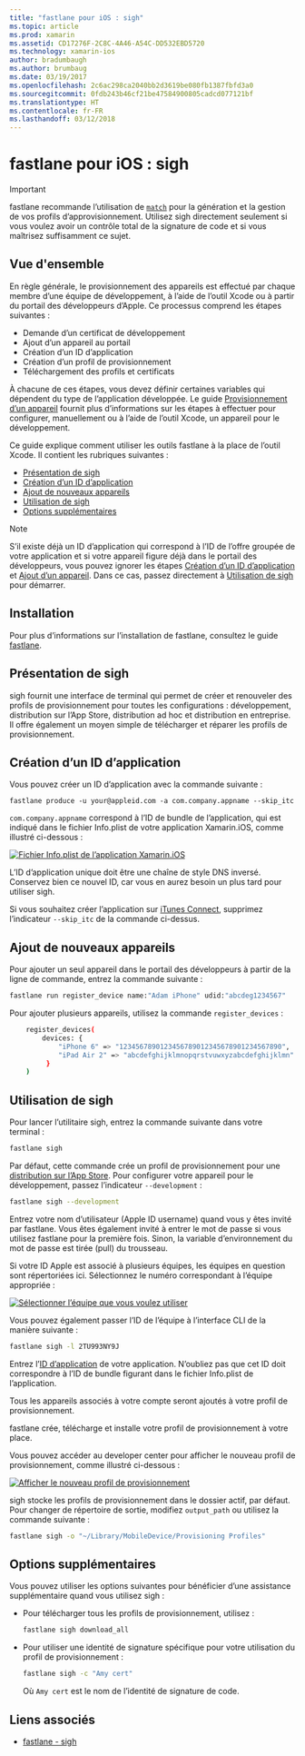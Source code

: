 ```yaml
---
title: "fastlane pour iOS : sigh"
ms.topic: article
ms.prod: xamarin
ms.assetid: CD17276F-2C8C-4A46-A54C-DD532EBD5720
ms.technology: xamarin-ios
author: bradumbaugh
ms.author: brumbaug
ms.date: 03/19/2017
ms.openlocfilehash: 2c6ac298ca2040bb2d3619be080fb1387fbfd3a0
ms.sourcegitcommit: 0fdb243b46cf21be47584900805cadcd077121bf
ms.translationtype: HT
ms.contentlocale: fr-FR
ms.lasthandoff: 03/12/2018
---
```

# <a name="fastlane-for-ios--sigh"></a>fastlane pour iOS : sigh

> [!IMPORTANT]
> fastlane recommande l’utilisation de [`match`](~/ios/deploy-test/provisioning/fastlane/match.md) pour la génération et la gestion de vos profils d’approvisionnement. Utilisez sigh directement seulement si vous voulez avoir un contrôle total de la signature de code et si vous maîtrisez suffisamment ce sujet.

## <a name="overview"></a>Vue d'ensemble

En règle générale, le provisionnement des appareils est effectué par chaque membre d’une équipe de développement, à l’aide de l’outil Xcode ou à partir du portail des développeurs d’Apple. Ce processus comprend les étapes suivantes :

- Demande d’un certificat de développement
- Ajout d’un appareil au portail
- Création d’un ID d’application
- Création d’un profil de provisionnement
- Téléchargement des profils et certificats

À chacune de ces étapes, vous devez définir certaines variables qui dépendent du type de l’application développée. Le guide [Provisionnement d’un appareil](~/ios/get-started/installation/device-provisioning/index.md) fournit plus d’informations sur les étapes à effectuer pour configurer, manuellement ou à l’aide de l’outil Xcode, un appareil pour le développement.

Ce guide explique comment utiliser les outils fastlane à la place de l’outil Xcode. Il contient les rubriques suivantes :

- [Présentation de sigh](#whatissigh)
- [Création d’un ID d’application](#appid)
- [Ajout de nouveaux appareils](#newdevices)
- [Utilisation de sigh](#using)
- [Options supplémentaires](#options)

> [!NOTE]
> S’il existe déjà un ID d’application qui correspond à l’ID de l’offre groupée de votre application et si votre appareil figure déjà dans le portail des développeurs, vous pouvez ignorer les étapes [Création d’un ID d’application](#appid) et [Ajout d’un appareil](#newdevices). Dans ce cas, passez directement à [Utilisation de sigh](#using) pour démarrer.

## <a name="installation"></a>Installation

Pour plus d’informations sur l’installation de fastlane, consultez le guide [fastlane](~/ios/deploy-test/provisioning/fastlane/index.md#Installation).

<a name="whatissigh" />

## <a name="what-is-sigh"></a>Présentation de sigh

sigh fournit une interface de terminal qui permet de créer et renouveler des profils de provisionnement pour toutes les configurations : développement, distribution sur l’App Store, distribution ad hoc et distribution en entreprise. Il offre également un moyen simple de télécharger et réparer les profils de provisionnement.

<a name="appid" />

## <a name="creating-an-app-id"></a>Création d’un ID d’application

Vous pouvez créer un ID d’application avec la commande suivante :

    fastlane produce -u your@appleid.com -a com.company.appname --skip_itc

`com.company.appname` correspond à l’ID de bundle de l’application, qui est indiqué dans le fichier Info.plist de votre application Xamarin.iOS, comme illustré ci-dessous :

[![](sigh-images/fastlane-image5.png "Fichier Info.plist de l’application Xamarin.iOS")](sigh-images/fastlane-image5.png#lightbox)

L’ID d’application unique doit être une chaîne de style DNS inversé. Conservez bien ce nouvel ID, car vous en aurez besoin un plus tard pour utiliser sigh.

Si vous souhaitez créer l’application sur [iTunes Connect](~/ios/deploy-test/app-distribution/app-store-distribution/itunesconnect.md), supprimez l’indicateur `--skip_itc` de la commande ci-dessus.

<a name="newdevices" />

## <a name="adding-new-devices"></a>Ajout de nouveaux appareils

Pour ajouter un seul appareil dans le portail des développeurs à partir de la ligne de commande, entrez la commande suivante :

```bash
fastlane run register_device name:"Adam iPhone" udid:"abcdeg1234567"
```

Pour ajouter plusieurs appareils, utilisez la commande `register_devices` :

```bash
    register_devices(
        devices: {
            "iPhone 6" => "1234567890123456789012345678901234567890",
            "iPad Air 2" => "abcdefghijklmnopqrstvuwxyzabcdefghijklmn"
         }
    )
```

<a name="using" />

## <a name="using-sigh"></a>Utilisation de sigh

Pour lancer l’utilitaire sigh, entrez la commande suivante dans votre terminal :

```bash
fastlane sigh
```

Par défaut, cette commande crée un profil de provisionnement pour une [distribution sur l’App Store](~/ios/deploy-test/app-distribution/app-store-distribution/index.md). Pour configurer votre appareil pour le développement, passez l’indicateur `--development` :

```bash
fastlane sigh --development
```

Entrez votre nom d’utilisateur (Apple ID username) quand vous y êtes invité par fastlane. Vous êtes également invité à entrer le mot de passe si vous utilisez fastlane pour la première fois. Sinon, la variable d’environnement du mot de passe est tirée (pull) du trousseau.

Si votre ID Apple est associé à plusieurs équipes, les équipes en question sont répertoriées ici. Sélectionnez le numéro correspondant à l’équipe appropriée :

[![](sigh-images/fastlane-image2.png "Sélectionner l’équipe que vous voulez utiliser")](sigh-images/fastlane-image2.png#lightbox)

Vous pouvez également passer l’ID de l’équipe à l’interface CLI de la manière suivante :

```bash
fastlane sigh -l 2TU993NY9J
```

Entrez l’[ID d’application](#appid) de votre application. N’oubliez pas que cet ID doit correspondre à l’ID de bundle figurant dans le fichier Info.plist de l’application.

Tous les appareils associés à votre compte seront ajoutés à votre profil de provisionnement.

fastlane crée, télécharge et installe votre profil de provisionnement à votre place.

Vous pouvez accéder au developer center pour afficher le nouveau profil de provisionnement, comme illustré ci-dessous :

[![](sigh-images/fastlane-image10.png "Afficher le nouveau profil de provisionnement")](sigh-images/fastlane-image10.png#lightbox)

sigh stocke les profils de provisionnement dans le dossier actif, par défaut. Pour changer de répertoire de sortie, modifiez `output_path` ou utilisez la commande suivante :

```bash
fastlane sigh -o "~/Library/MobileDevice/Provisioning Profiles"
```

<a name="options" />

## <a name="sigh-additional-options"></a>Options supplémentaires

Vous pouvez utiliser les options suivantes pour bénéficier d’une assistance supplémentaire quand vous utilisez sigh :

- Pour télécharger tous les profils de provisionnement, utilisez :

    ```bash
    fastlane sigh download_all
    ```

- Pour utiliser une identité de signature spécifique pour votre utilisation du profil de provisionnement :

    ```bash
    fastlane sigh -c "Amy cert"
    ```
    
    Où `Amy cert` est le nom de l’identité de signature de code.


## <a name="related-links"></a>Liens associés

- [fastlane - sigh](https://github.com/fastlane/fastlane/tree/master/sigh#readme)
